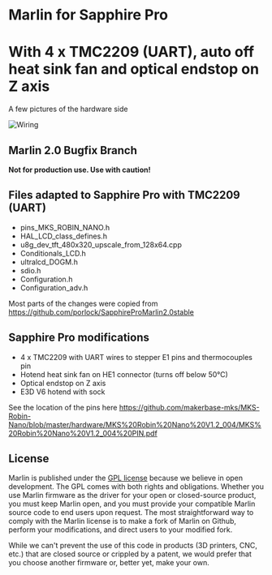 # Marlin for Sapphire Pro

# With 4 x TMC2209 (UART), auto off heat sink fan and optical endstop on Z axis

A few pictures of the hardware side

![Wiring](https://www.thingiverse.com/thing:4344191)

## Marlin 2.0 Bugfix Branch

__Not for production use. Use with caution!__

## Files adapted to Sapphire Pro with TMC2209 (UART)

* pins_MKS_ROBIN_NANO.h
* HAL_LCD_class_defines.h
* u8g_dev_tft_480x320_upscale_from_128x64.cpp
* Conditionals_LCD.h
* ultralcd_DOGM.h
* sdio.h
* Configuration.h
* Configuration_adv.h

Most parts of the changes were copied from https://github.com/porlock/SapphireProMarlin2.0stable

## Sapphire Pro modifications
* 4 x TMC2209 with UART wires to stepper E1 pins and thermocouples pin
* Hotend heat sink fan on HE1 connector (turns off below 50°C)
* Optical endstop on Z axis
* E3D V6 hotend with sock

See the location of the pins here https://github.com/makerbase-mks/MKS-Robin-Nano/blob/master/hardware/MKS%20Robin%20Nano%20V1.2_004/MKS%20Robin%20Nano%20V1.2_004%20PIN.pdf

## License

Marlin is published under the [GPL license](/LICENSE) because we believe in open development. The GPL comes with both rights and obligations. Whether you use Marlin firmware as the driver for your open or closed-source product, you must keep Marlin open, and you must provide your compatible Marlin source code to end users upon request. The most straightforward way to comply with the Marlin license is to make a fork of Marlin on Github, perform your modifications, and direct users to your modified fork.

While we can't prevent the use of this code in products (3D printers, CNC, etc.) that are closed source or crippled by a patent, we would prefer that you choose another firmware or, better yet, make your own.
